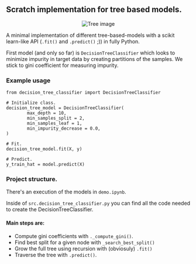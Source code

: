 ## Scratch implementation for tree based models.
 
<p align="center">
  <img src="https://github.com/juanprida/tree-based-models-from-scratch/blob/master/tree_picture.jpg?raw=true" alt="Tree image"/>
</p>

A minimal implementation of different tree-based-models with a scikit learn-like API (`.fit()` and `.predict()` ;)) in fully Python.

First model (and only so far) is `DecisionTreeClassifier` which looks to minimize impurity in target data by creating partitions of the samples. We stick to gini coefficient for measuring impurity.

### Example usage
```
from decision_tree_classifier import DecisionTreeClassifier

# Initialize class. 
decision_tree_model = DecisionTreeClassifier(
        max_depth = 10,
        min_samples_split = 2,
        min_samples_leaf = 1,
        min_impurity_decrease = 0.0,
)

# Fit.
decision_tree_model.fit(X, y)

# Predict.
y_train_hat = model.predict(X)
```

### Project structure.
There's an execution of the models in `demo.ipynb`.

Inside of `src.decision_tree_classifier.py` you can find all the code needed to create the DecisionTreeClassifier.

#### Main steps are:
- Compute gini coefficients with `._compute_gini()`.
- Find best split for a given node with `_search_best_split()`
- Grow the full tree using recursion with (obviosuly) `.fit()`
- Traverse the tree with `.predict()`.
